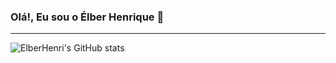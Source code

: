 ### Olá!, Eu sou o Élber Henrique 👋
<hr />


![ElberHenri's GitHub stats](https://github-readme-stats.vercel.app/api?username=ElberHenri&show_icons=true&theme=radical)
